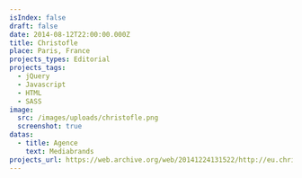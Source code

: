 ```yaml
---
isIndex: false
draft: false
date: 2014-08-12T22:00:00.000Z
title: Christofle
place: Paris, France
projects_types: Editorial
projects_tags:
  - jQuery
  - Javascript
  - HTML
  - SASS
image:
  src: /images/uploads/christofle.png
  screenshot: true
datas:
  - title: Agence
    text: Mediabrands
projects_url: https://web.archive.org/web/20141224131522/http://eu.christofle.com/eu_fr/
---
```


